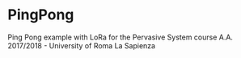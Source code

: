 # PingPong
Ping Pong example with LoRa for the Pervasive System course A.A. 2017/2018 - University of Roma La Sapienza
